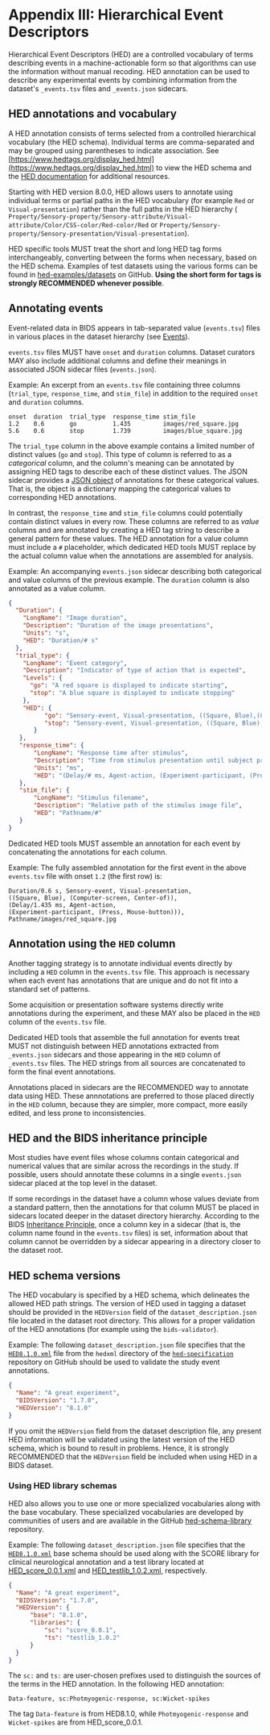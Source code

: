 # Appendix III: Hierarchical Event Descriptors

Hierarchical Event Descriptors (HED) are a controlled vocabulary of terms describing
events in a machine-actionable form so that algorithms can use the information without
manual recoding.
HED annotation can be used to describe any experimental events by combining
information from the dataset's `_events.tsv` files and `_events.json` sidecars.

## HED annotations and vocabulary

A HED annotation consists of terms selected from a controlled
hierarchical vocabulary (the HED schema).
Individual terms are comma-separated and may be grouped using parentheses to indicate
association.
See [https://www.hedtags.org/display_hed.html](https://www.hedtags.org/display_hed.html)
to view the HED schema and the
[HED documentation](https://hed-specification.readthedocs.io/en/latest/index.html)
for additional resources.

Starting with HED version 8.0.0, HED allows users to annotate using individual
terms or partial paths in the HED vocabulary (for example `Red` or `Visual-presentation`)
rather than the full paths in the HED hierarchy (
`Property/Sensory-property/Sensory-attribute/Visual-attribute/Color/CSS-color/Red-color/Red`
or
`Property/Sensory-property/Sensory-presentation/Visual-presentation`).

HED specific tools MUST treat the short and long HED tag forms interchangeably,
converting between the forms when necessary, based on the HED schema.
Examples of test datasets using the various forms can be found in
[hed-examples/datasets](https://github.com/hed-standard/hed-examples/tree/main/datasets)
on GitHub.
**Using the short form for tags is strongly RECOMMENDED whenever possible**.

## Annotating events

Event-related data in BIDS appears in tab-separated value (`events.tsv`)
files in various places in the dataset hierarchy
(see [Events](../04-modality-specific-files/05-task-events.md)).

`events.tsv` files MUST have `onset` and `duration` columns.
Dataset curators MAY also include additional columns and define their
meanings in associated JSON sidecar files (`events.json`).

Example: An excerpt from an `events.tsv` file containing three columns
(`trial_type`, `response_time`, and `stim_file`) in addition to
the required `onset` and `duration` columns.

```Text
onset  duration  trial_type  response_time stim_file
1.2    0.6       go          1.435         images/red_square.jpg
5.6    0.6       stop        1.739         images/blue_square.jpg
```

The `trial_type` column in the above example contains a limited number of distinct
values (`go` and `stop`).
This type of column is referred to as a *categorical* column,
and the column's meaning can be annotated by assigning HED tags to describe
each of these distinct values.
The JSON sidecar provides a [JSON object](https://www.json.org/json-en.html) of annotations for these categorical values.
That is, the object is a dictionary mapping the categorical values to corresponding HED annotations.

In contrast, the `response_time` and `stim_file` columns could potentially contain
distinct values in every row.
These columns are referred to as *value* columns and are annotated by creating
a HED tag string to describe a general pattern for these values.
The HED annotation for a value column must include a `#` placeholder,
which dedicated HED tools MUST replace by the actual column value when the annotations
are assembled for analysis.

Example: An accompanying `events.json` sidecar describing both categorical and
value columns of the previous example.
The `duration` column is also annotated as a value column.

```JSON
{
  "Duration": {
    "LongName": "Image duration",
    "Description": "Duration of the image presentations",
    "Units": "s",
    "HED": "Duration/# s"
  },
  "trial_type": {
    "LongName": "Event category",
    "Description": "Indicator of type of action that is expected",
    "Levels": {
      "go": "A red square is displayed to indicate starting",
      "stop": "A blue square is displayed to indicate stopping"
    },
    "HED": {
          "go": "Sensory-event, Visual-presentation, ((Square, Blue),(Computer-screen, Center-of))",
          "stop": "Sensory-event, Visual-presentation, ((Square, Blue), (Computer-screen, Center-of))"
       }
   },
   "response_time": {
       "LongName": "Response time after stimulus",
       "Description": "Time from stimulus presentation until subject presses button",
       "Units": "ms",
       "HED": "(Delay/# ms, Agent-action, (Experiment-participant, (Press, Mouse-button))),"
   },
   "stim_file": {
       "LongName": "Stimulus filename",
       "Description": "Relative path of the stimulus image file",
       "HED": "Pathname/#"
   }
}
```

Dedicated HED tools MUST assemble an annotation for each event by concatenating the
annotations for each column.

Example: The fully assembled annotation for the first event in the above
`events.tsv` file with onset `1.2` (the first row) is:

```Text
Duration/0.6 s, Sensory-event, Visual-presentation,
((Square, Blue), (Computer-screen, Center-of)),
(Delay/1.435 ms, Agent-action,
(Experiment-participant, (Press, Mouse-button))),
Pathname/images/red_square.jpg
```

## Annotation using the `HED` column

Another tagging strategy is to annotate individual events directly by
including a `HED` column in the `events.tsv` file.
This approach is necessary when each event has annotations that are unique
and do not fit into a standard set of patterns.

Some acquisition or presentation software systems directly
write annotations during the experiment, and these MAY also be placed in the
`HED` column of the `events.tsv` file.

Dedicated HED tools that assemble the full annotation for events treat MUST not distinguish
between HED annotations extracted from `_events.json` sidecars and those
appearing in the `HED` column of `_events.tsv` files.
The HED strings from all sources are concatenated to form the final
event annotations.

Annotations placed in sidecars are the RECOMMENDED way
to annotate data using HED.
These annnotations are preferred to those placed
directly in the `HED` column, because they are simpler, more compact,
more easily edited, and less prone to inconsistencies.

## HED and the BIDS inheritance principle

Most studies have event files whose columns contain categorical and
numerical values that are similar across the recordings in the study.
If possible, users should annotate these columns in a single
`events.json` sidecar placed at the top level in the dataset.

If some recordings in the dataset have a column whose values deviate from a
standard pattern, then the annotations for that column MUST be placed in
sidecars located deeper in the dataset directory hierarchy.
According to the BIDS [Inheritance Principle](../02-common-principles.md#the-inheritance-principle),
once a column key in a sidecar (that is, the column name found in the `events.tsv` files) is set,
information about that column cannot be overridden by a sidecar appearing in a directory
closer to the dataset root.

## HED schema versions

The HED vocabulary is specified by a HED schema,
which delineates the allowed HED path strings.
The version of HED used in tagging a dataset should be provided in the `HEDVersion`
field of the `dataset_description.json` file located in the dataset root directory.
This allows for a proper validation of the HED annotations
(for example using the `bids-validator`).

Example: The following `dataset_description.json` file specifies that the
[`HED8.1.0.xml`](https://github.com/hed-standard/hed-specification/tree/master/hedxml/HED8.1.0.xml)
file from the `hedxml` directory of the
[`hed-specification`](https://github.com/hed-standard/hed-specification)
repository on GitHub should be used to validate the study event annotations.

```JSON
{
  "Name": "A great experiment",
  "BIDSVersion": "1.7.0",
  "HEDVersion": "8.1.0"
}
```

If you omit the `HEDVersion` field from the dataset description file,
any present HED information will be validated using the latest version of the HED schema,
which is bound to result in problems.
Hence, it is strongly RECOMMENDED that the `HEDVersion` field be included when using HED
in a BIDS dataset.

### Using HED library schemas

HED also allows you to use one or more specialized vocabularies along with
the base vocabulary. These specialized vocabularies are developed by
communities of users and are available in the GitHub
[hed-schema-library](https://github.com/hed-standard/hed-schema-library) repository.

Example: The following `dataset_description.json` file specifies that the
[`HED8.1.0.xml`](https://github.com/hed-standard/hed-specification/tree/master/hedxml/HED8.1.0.xml)
base schema should be used along with the
SCORE library for clinical neurological annotation and a test library
located at [HED_score_0.0.1.xml](https://github.com/hed-standard/hed-schema-library/blob/main/library_schemas/score/hedxml/HED_score_0.0.1.xml) and [HED_testlib_1.0.2.xml](https://github.com/hed-standard/hed-schema-library/blob/main/library_schemas/testlib/hedxml/HED_testlib_1.0.2.xml), respectively.

```JSON
{
  "Name": "A great experiment",
  "BIDSVersion": "1.7.0",
  "HEDVersion": {
      "base": "8.1.0",
      "libraries": {
          "sc": "score_0.0.1",
          "ts": "testlib_1.0.2"
      }
  }
}
```
The `sc:` and `ts:` are user-chosen prefixes used to distinguish the sources
of the terms in the HED annotation. In the following HED annotation:

```Text
Data-feature, sc:Photmyogenic-response, sc:Wicket-spikes
```

The tag `Data-feature` is from HED8.1.0,
while `Photmyogenic-response` and `Wicket-spikes` are from HED_score_0.0.1.